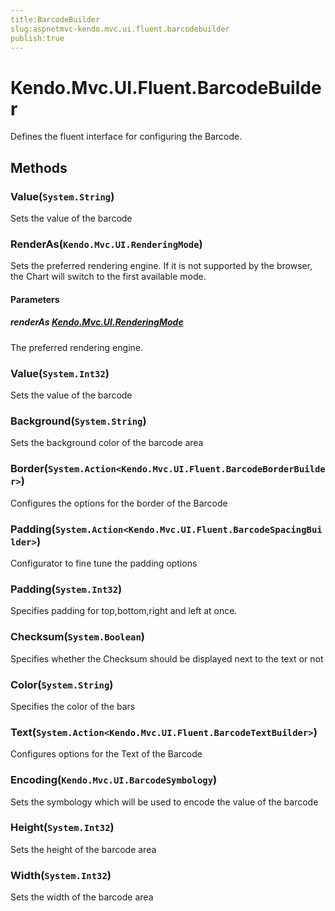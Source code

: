 ```yaml
---
title:BarcodeBuilder
slug:aspnetmvc-kendo.mvc.ui.fluent.barcodebuilder
publish:true
---
```


# Kendo.Mvc.UI.Fluent.BarcodeBuilder
Defines the fluent interface for configuring the Barcode.



## Methods

### Value(`System.String`)
Sets the value of the barcode





### RenderAs(`Kendo.Mvc.UI.RenderingMode`)
Sets the preferred rendering engine.
            If it is not supported by the browser, the Chart will switch to the first available mode.


#### Parameters

##### renderAs [Kendo.Mvc.UI.RenderingMode](/api/wrappers/aspnet-mvc/Kendo.Mvc.UI/RenderingMode)
The preferred rendering engine.





### Value(`System.Int32`)
Sets the value of the barcode





### Background(`System.String`)
Sets the background color of the barcode area





### Border(`System.Action<Kendo.Mvc.UI.Fluent.BarcodeBorderBuilder>`)
Configures the options for the border of the Barcode





### Padding(`System.Action<Kendo.Mvc.UI.Fluent.BarcodeSpacingBuilder>`)
Configurator to fine tune the padding options





### Padding(`System.Int32`)
Specifies padding for top,bottom,right and left at once.





### Checksum(`System.Boolean`)
Specifies whether the Checksum should be displayed next to the text or not





### Color(`System.String`)
Specifies the color of the bars





### Text(`System.Action<Kendo.Mvc.UI.Fluent.BarcodeTextBuilder>`)
Configures options for the Text of the Barcode





### Encoding(`Kendo.Mvc.UI.BarcodeSymbology`)
Sets the symbology which will be used to encode the value of the barcode





### Height(`System.Int32`)
Sets the height of the barcode area





### Width(`System.Int32`)
Sets the width of the barcode area






 
